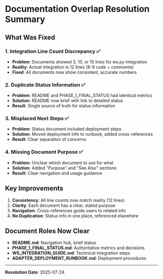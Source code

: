 # Documentation Overlap Resolution Summary

## What Was Fixed

### 1. Integration Line Count Discrepancy ✅
- **Problem**: Documents showed 3, 10, or 15 lines for ws.py integration
- **Reality**: Actual integration is 12 lines (8-9 code + comments)
- **Fixed**: All documents now show consistent, accurate numbers

### 2. Duplicate Status Information ✅
- **Problem**: README and PHASE_1_FINAL_STATUS had identical metrics
- **Solution**: README now brief with link to detailed status
- **Result**: Single source of truth for status information

### 3. Misplaced Next Steps ✅
- **Problem**: Status document included deployment steps
- **Solution**: Moved deployment info to runbook, added cross-references
- **Result**: Clear separation of concerns

### 4. Missing Document Purpose ✅
- **Problem**: Unclear which document to use for what
- **Solution**: Added "Purpose" and "See Also" sections
- **Result**: Clear navigation and usage guidance

## Key Improvements

1. **Consistency**: All line counts now match reality (12 lines)
2. **Clarity**: Each document has a clear, stated purpose
3. **Navigation**: Cross-references guide users to related info
4. **No Duplication**: Status info in one place, referenced elsewhere

## Document Roles Now Clear

- **README.md**: Navigation hub, brief status
- **PHASE_1_FINAL_STATUS.md**: Authoritative metrics and decisions
- **WS_INTEGRATION_GUIDE.md**: Technical integration steps
- **ADAPTER_DEPLOYMENT_RUNBOOK.md**: Deployment procedures

---
**Resolution Date**: 2025-07-24